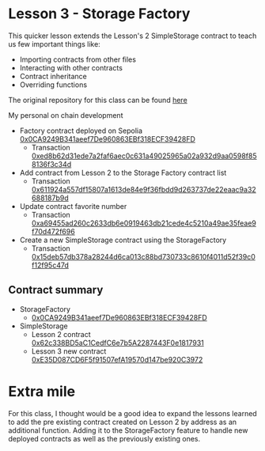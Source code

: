 # Lesson 3 - Storage Factory

This quicker lesson extends the Lesson's 2 SimpleStorage contract to teach us few important things like:

- Importing contracts from other files
- Interacting with other contracts
- Contract inheritance
- Overriding functions

The original repository for this class can be found [here](https://github.com/cyfrin/remix-storage-factory-f23)

My personal on chain development

- Factory contract deployed on Sepolia
[0x0CA9249B341aeef7De960863EBf318ECF39428FD](https://sepolia.etherscan.io/address/0x0ca9249b341aeef7de960863ebf318ecf39428fd)
    - Transaction [0xed8b62d31ede7a2faf6aec0c631a49025965a02a932d9aa0598f858136f3c34d](https://sepolia.etherscan.io/tx/0xed8b62d31ede7a2faf6aec0c631a49025965a02a932d9aa0598f858136f3c34d)
- Add contract from Lesson 2 to the Storage Factory contract list
    - Transaction [0x611924a557df15807a1613de84e9f36fbdd9d263737de22eaac9a32688187b9d](https://sepolia.etherscan.io/tx/0x611924a557df15807a1613de84e9f36fbdd9d263737de22eaac9a32688187b9d)
- Update contract favorite number
    - Transaction [0xa69455ad260c2633db6e0919463db21cede4c5210a49ae35feae9f70d472f696](https://sepolia.etherscan.io/tx/0xa69455ad260c2633db6e0919463db21cede4c5210a49ae35feae9f70d472f696)
- Create a new SimpleStorage contract using the StorageFactory
    - Transaction [0x15deb57db378a28244d6ca013c88bd730733c8610f4011d52f39c0f12f95c47d](https://sepolia.etherscan.io/tx/0x15deb57db378a28244d6ca013c88bd730733c8610f4011d52f39c0f12f95c47d)

## Contract summary

- StorageFactory
    - [0x0CA9249B341aeef7De960863EBf318ECF39428FD](https://sepolia.etherscan.io/address/0x0ca9249b341aeef7de960863ebf318ecf39428fd)
- SimpleStorage
    - Lesson 2 contract [0x62c338BD5aC1CedfC6e7b5A2287443F0e1817931](https://sepolia.etherscan.io/address/0x62c338bd5ac1cedfc6e7b5a2287443f0e1817931)
    - Lesson 3 new contract [0xE35D087CD6F5f91507efA19570d147be920C3972](https://sepolia.etherscan.io/address/0xe35d087cd6f5f91507efa19570d147be920c3972)

# Extra mile

For this class, I thought would be a good idea to expand the lessons learned to add the pre existing contract created on Lesson 2 by address as an additional function. Adding it to the StorageFactory feature to handle new deployed contracts as well as the previously existing ones.
